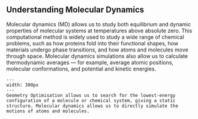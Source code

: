 ## Understanding Molecular Dynamics

Molecular dynamics (MD) allows us to study both equilibrium and dynamic properties of molecular systems at temperatures above absolute zero. This computational method is widely used to study a wide range of chemical problems, such as how proteins fold into their functional shapes, how materials undergo phase transitions, and how atoms and molecules move through space. Molecular dynamics simulations also allow us to calculate thermodynamic averages &mdash; for example, average atomic positions, molecular conformations, and potential and kinetic energies. 

```{figure} ./figures/go_vs_md.png
---
width: 300px
---
Geometry Optimisation allows us to search for the lowest-energy configuration of a molecule or chemical system, giving a static structure. Molecular dynamics allows us to directly simulate the motions of atoms and molecules.
```
